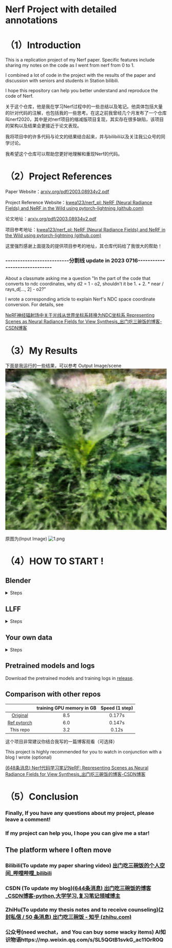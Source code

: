 #  Nerf Project with detailed annotations



# （1）Introduction

This is a replication project of my Nerf paper. Specific features include sharing my notes on the code as I went from nerf from 0 to 1.

I combined a lot of code in the project with the results of the paper and discussion with seniors and students in Station bilibili.

I hope this repository can help you better understand and reproduce the code of Nerf.

关于这个仓库，他是我在学习Nerf过程中的一些总结以及笔记。他具体包括大量的针对代码的注解，也包括我的一些思考。在这之前我曾经几个月发布了一个仓库叫nerf2020，其中是对nerf项目的缩减版项目复现，其实存在很多缺陷，该项目的架构以及结果会更接近于论文表现。

我将项目中的许多代码与论文的结果结合起来，并与bilibili以及关注我公众号的同学讨论。

我希望这个仓库可以帮助您更好地理解和重现Nerf的代码。




# （2）Project References
Paper Website：[arxiv.org/pdf/2003.08934v2.pdf](https://arxiv.org/pdf/2003.08934v2.pdf)

Project Reference Website：[kwea123/nerf_pl: NeRF (Neural Radiance Fields) and NeRF in the Wild using pytorch-lightning (github.com)](https://github.com/kwea123/nerf_pl)



论文地址：[arxiv.org/pdf/2003.08934v2.pdf](https://arxiv.org/pdf/2003.08934v2.pdf)

项目参考地址：[kwea123/nerf_pl: NeRF (Neural Radiance Fields) and NeRF in the Wild using pytorch-lightning (github.com)](https://github.com/kwea123/nerf_pl)

这里强烈感谢上面提及的提供项目参考的地址，其仓库代码给了我很大的帮助！


### --------------------------分割线 update in 2023 0716------------------------------

About a classmate asking me a question
"In the part of the code that converts to ndc coordinates, why d2 = 1 - o2, shouldn't it be 1. + 2. * near / rays_d[..., 2] - o2?"

I wrote a corresponding article to explain Nerf's NDC space coordinate conversion. For details, see

[NeRF神经辐射场中关于光线从世界坐标系转换为NDC坐标系 Representing Scenes as Neural Radiance Fields for View Synthesis_出门吃三碗饭的博客-CSDN博客](https://blog.csdn.net/qq_40514113/article/details/131746384?spm=1001.2014.3001.5502)



# （3）My  Results
下面是我运行的一些结果，可以参考
Output Image/scene
![004.png](https://github.com/KEXA1/Nerf_study/blob/master/results/blender/lego/004.png?raw=true)




原图为(Input Image)
![1.png](https://github.com/KEXA1/Nerf_study/blob/master/data/plant/images/1.png?raw=true)



# （4）HOW TO  START  !

## Blender
<details>
  <summary>Steps</summary>

### Data download

Download `nerf_synthetic.zip` from [here](https://drive.google.com/drive/folders/128yBriW1IG_3NJ5Rp7APSTZsJqdJdfc1)

### Training model

Run (example)
```
python train.py \
   --dataset_name blender \
   --root_dir $BLENDER_DIR \
   --N_importance 64 --img_wh 400 400 --noise_std 0 \
   --num_epochs 16 --batch_size 1024 \
   --optimizer adam --lr 5e-4 \
   --lr_scheduler steplr --decay_step 2 4 8 --decay_gamma 0.5 \
   --exp_name exp
```

These parameters are chosen to best mimic the training settings in the original repo. See [opt.py](opt.py) for all configurations.

NOTE: the above configuration doesn't work for some scenes like `drums`, `ship`. In that case, consider increasing the `batch_size` or change the `optimizer` to `radam`. I managed to train on all scenes with these modifications.

You can monitor the training process by `tensorboard --logdir logs/` and go to `localhost:6006` in your browser.
</details>

## LLFF
<details>
  <summary>Steps</summary>

### Data download

Download `nerf_llff_data.zip` from [here](https://drive.google.com/drive/folders/128yBriW1IG_3NJ5Rp7APSTZsJqdJdfc1)

### Training model

Run (example)
```
python train.py \
   --dataset_name llff \
   --root_dir $LLFF_DIR \
   --N_importance 64 --img_wh 504 378 \
   --num_epochs 30 --batch_size 1024 \
   --optimizer adam --lr 5e-4 \
   --lr_scheduler steplr --decay_step 10 20 --decay_gamma 0.5 \
   --exp_name exp
```

These parameters are chosen to best mimic the training settings in the original repo. See [opt.py](opt.py) for all configurations.

You can monitor the training process by `tensorboard --logdir logs/` and go to `localhost:6006` in your browser.
</details>

## Your own data
<details>
  <summary>Steps</summary>

1. Install [COLMAP](https://github.com/colmap/colmap) following [installation guide](https://colmap.github.io/install.html)
2. Prepare your images in a folder (around 20 to 30 for forward facing, and 40 to 50 for 360 inward-facing)
3. Clone [LLFF](https://github.com/Fyusion/LLFF) and run `python img2poses.py $your-images-folder`
4. Train the model using the same command as in [LLFF](#llff). If the scene is captured in a 360 inward-facing manner, add `--spheric` argument.

For more details of training a good model, please see the video [here](#colab).
</details>

## Pretrained models and logs
Download the pretrained models and training logs in [release](https://github.com/kwea123/nerf_pl/releases).

## Comparison with other repos

|           | training GPU memory in GB | Speed (1 step) |
| :---:     |  :---:     | :---:   | 
| [Original](https://github.com/bmild/nerf)  |  8.5 | 0.177s |
| [Ref pytorch](https://github.com/yenchenlin/nerf-pytorch)  |  6.0 | 0.147s |
| This repo | 3.2 | 0.12s |


这个项目非常建议你结合我写的一篇博客观看（可选择）

This project is highly recommended for you to watch in conjunction with a blog I wrote (optional)

[(648条消息) Nerf代码学习笔记NeRF: Representing Scenes as Neural Radiance Fields for View Synthesis_出门吃三碗饭的博客-CSDN博客](https://blog.csdn.net/qq_40514113/article/details/131504791#comments_27442974)

# （5）Conclusion
### Finally, If you have any questions about my project, please leave a comment!
### If my project can help you, I hope you can give me a star!
## The platform where I often move
### Bilibili(To update my paper sharing video) [出门吃三碗饭的个人空间_哔哩哔哩_bilibili](https://space.bilibili.com/38035003?spm_id_from=333.1007.0.0)
### CSDN (To update my blog)[(644条消息) 出门吃三碗饭的博客_CSDN博客-python,大学学习,复习笔记领域博主](https://blog.csdn.net/qq_40514113?spm=1000.2115.3001.5343)
### ZhiHu(To update my thesis notes and to receive counseling)[(2 封私信 / 50 条消息) 出门吃三碗饭 - 知乎 (zhihu.com)](https://www.zhihu.com/people/olkex)
### 公众号(need wechat，and You can buy some wacky items)  AI知识物语https://mp.weixin.qq.com/s/SL5QGtB1svkG_ac11OrR0Q
